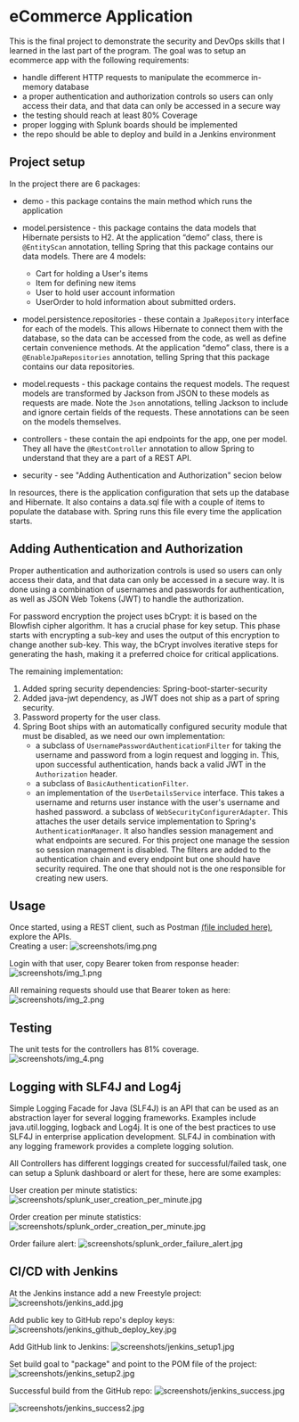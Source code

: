 # eCommerce Application

This is the final project to demonstrate the security and DevOps skills that I learned in the last part of the program. The goal was to setup an ecommerce app with the following requirements:
* handle different HTTP requests to manipulate the ecommerce in-memory database
* a proper authentication and authorization controls so users can only access their data, and that data can only be accessed in a secure way
* the testing should reach at least 80% Coverage
* proper logging with Splunk boards should be implemented
* the repo should be able to deploy and build in a Jenkins environment


## Project setup
In the project there are 6 packages:

* demo - this package contains the main method which runs the application

* model.persistence - this package contains the data models that Hibernate persists to H2. At the application “demo” class, there is `@EntityScan` annotation, telling Spring that this package contains our data models. There are 4 models: 
  * Cart for holding a User's items 
  * Item for defining new items
  * User to hold user account information
  * UserOrder to hold information about submitted orders. 

* model.persistence.repositories - these contain a `JpaRepository` interface for each of the models. This allows Hibernate to connect them with the database, so the data can be accessed from the code, as well as define certain convenience methods. At the application “demo” class, there is a  `@EnableJpaRepositories` annotation, telling Spring that this package contains our data repositories.

* model.requests - this package contains the request models. The request models are transformed by Jackson from JSON to these models as requests are made. Note the `Json` annotations, telling Jackson to include and ignore certain fields of the requests. These annotations can be seen on the models themselves.

* controllers - these contain the api endpoints for the app, one per model. They all have the `@RestController` annotation to allow Spring to understand that they are a part of a REST API.

* security - see "Adding Authentication and Authorization" secion below

In resources, there is the application configuration that sets up the database and Hibernate. It also contains a data.sql file with a couple of items to populate the database with. Spring runs this file every time the application starts.


## Adding Authentication and Authorization
Proper authentication and authorization controls is used so users can only access their data, and that data can only be accessed in a secure way. It is done using a combination of usernames and passwords for authentication, as well as JSON Web Tokens (JWT) to handle the authorization.

For password encryption the project uses bCrypt: it is based on the Blowfish cipher algorithm. It has a crucial phase for key setup. This phase starts with encrypting a sub-key and uses the output of this encryption to change another sub-key. This way, the bCrypt involves iterative steps for generating the hash, making it a preferred choice for critical applications.

The remaining implementation:

1. Added spring security dependencies: Spring-boot-starter-security
2. Added java-jwt dependency, as JWT does not ship as a part of spring security.
3. Password property for the user class.
4. Spring Boot ships with an automatically configured security module that must be disabled, as we need our own implementation:
   * a subclass of `UsernamePasswordAuthenticationFilter` for taking the username and password from a login request and logging in. This, upon successful authentication, hands back a valid JWT in the `Authorization` header.
   * a subclass of `BasicAuthenticationFilter`.
   * an implementation of the `UserDetailsService` interface. This takes a username and returns user instance with the user's username and hashed password.
   a subclass of `WebSecurityConfigurerAdapter`. This attaches the user details service implementation to Spring's `AuthenticationManager`. It also handles session management and what endpoints are secured. For this project one manage the session so session management is disabled. The filters are added to the authentication chain and every endpoint but one should have security required. The one that should not is the one responsible for creating new users.
   
## Usage
Once started, using a REST client, such as Postman [(file included here)](src/main/resources/ecommerce.postman_collection.json), explore the APIs.  
Creating a user:
![screenshots/img.png](screenshots/img.png)

Login with that user, copy Bearer token from response header:
![screenshots/img_1.png](screenshots/img_1.png)

All remaining requests should use that Bearer token as here:
![screenshots/img_2.png](screenshots/img_2.png)

## Testing
The unit tests for the controllers has 81% coverage.
![screenshots/img_4.png](screenshots/img_4.png)

## Logging with SLF4J and Log4j
Simple Logging Facade for Java (SLF4J) is an API that can be used as an abstraction layer for several logging frameworks. Examples include java.util.logging, logback and Log4j. It is one of the best practices to use SLF4J in enterprise application development. SLF4J in combination with any logging framework provides a complete logging solution. 

All Controllers has different loggings created for successful/failed task, one can setup a Splunk dashboard or alert for these, here are some examples:  

User creation per minute statistics:
![screenshots/splunk_user_creation_per_minute.jpg](screenshots/splunk_user_creation_per_minute.jpg)

Order creation per minute statistics:
![screenshots/splunk_order_creation_per_minute.jpg](screenshots/splunk_order_creation_per_minute.jpg)

Order failure alert:
![screenshots/splunk_order_failure_alert.jpg](screenshots/splunk_order_failure_alert.jpg)

## CI/CD with Jenkins
At the Jenkins instance add a new Freestyle project:
![screenshots/jenkins_add.jpg](screenshots/jenkins_add.jpg)

Add public key to GitHub repo's deploy keys:
![screenshots/jenkins_github_deploy_key.jpg](screenshots/jenkins_github_deploy_key.jpg)

Add GitHub link to Jenkins:
![screenshots/jenkins_setup1.jpg](screenshots/jenkins_setup1.jpg)

Set build goal to "package" and point to the POM file of the project:
![screenshots/jenkins_setup2.jpg](screenshots/jenkins_setup2.jpg)

Successful build from the GitHub repo:
![screenshots/jenkins_success.jpg](screenshots/jenkins_success.jpg)

![screenshots/jenkins_success2.jpg](screenshots/jenkins_success2.jpg)

